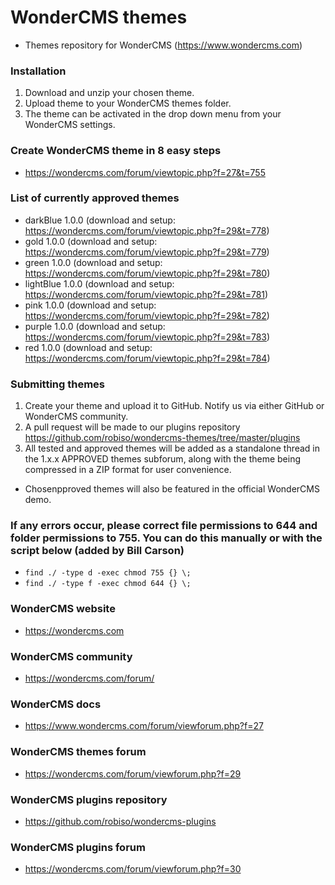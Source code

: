 # WonderCMS themes
- Themes repository for WonderCMS (https://www.wondercms.com)

### Installation
1. Download and unzip your chosen theme.
2. Upload theme to your WonderCMS themes folder.
2. The theme can be activated in the drop down menu from your WonderCMS settings.

### Create WonderCMS theme in 8 easy steps
- https://wondercms.com/forum/viewtopic.php?f=27&t=755

### List of currently approved themes
- darkBlue 1.0.0 (download and setup: https://wondercms.com/forum/viewtopic.php?f=29&t=778)
- gold 1.0.0 (download and setup: https://wondercms.com/forum/viewtopic.php?f=29&t=779)
- green 1.0.0 (download and setup: https://wondercms.com/forum/viewtopic.php?f=29&t=780)
- lightBlue 1.0.0 (download and setup: https://wondercms.com/forum/viewtopic.php?f=29&t=781)
- pink 1.0.0 (download and setup: https://wondercms.com/forum/viewtopic.php?f=29&t=782)
- purple 1.0.0 (download and setup: https://wondercms.com/forum/viewtopic.php?f=29&t=783)
- red 1.0.0 (download and setup: https://wondercms.com/forum/viewtopic.php?f=29&t=784)

### Submitting themes
1. Create your theme and upload it to GitHub. Notify us via either GitHub or WonderCMS community.
2. A pull request will be made to our plugins repository https://github.com/robiso/wondercms-themes/tree/master/plugins
3. All tested and approved themes will be added as a standalone thread in the 1.x.x APPROVED themes subforum, along with the theme being compressed in a ZIP format for user convenience.
- Chosenpproved themes will also be featured in the official WonderCMS demo.

### If any errors occur, please correct file permissions to 644 and folder permissions to 755. You can do this manually or with the script below (added by Bill Carson)
  - `find ./ -type d -exec chmod 755 {} \;`
  - `find ./ -type f -exec chmod 644 {} \;`

### WonderCMS website
- https://wondercms.com

### WonderCMS community
- https://wondercms.com/forum/

### WonderCMS docs
- https://www.wondercms.com/forum/viewforum.php?f=27

### WonderCMS themes forum
- https://wondercms.com/forum/viewforum.php?f=29

### WonderCMS plugins repository
- https://github.com/robiso/wondercms-plugins

### WonderCMS plugins forum
- https://wondercms.com/forum/viewforum.php?f=30
